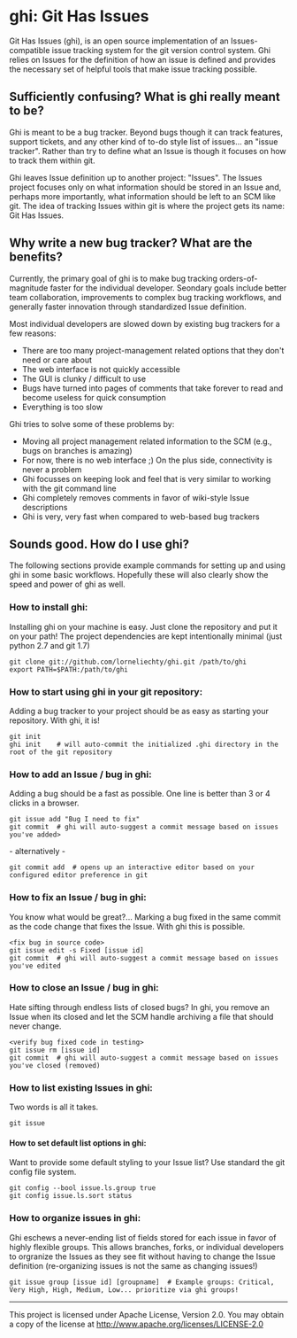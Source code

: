 ghi: Git Has Issues
====================
Git Has Issues (ghi), is an open source implementation of an Issues-compatible issue tracking system for the git version control system. Ghi relies on Issues for the definition of how an issue is defined and provides the necessary set of helpful tools that make issue tracking possible.

## Sufficiently confusing? What is ghi really meant to be?
Ghi is meant to be a bug tracker.
Beyond bugs though it can track features, support tickets, and any other kind of to-do style list of issues... an "issue tracker".
Rather than try to define what an Issue is though it focuses on how to track them within git.

Ghi leaves Issue definition up to another project: "Issues".
The Issues project focuses only on what information should be stored in an Issue and, perhaps more importantly, what information should be left to an SCM like git.
The idea of tracking Issues within git is where the project gets its name: Git Has Issues.

## Why write a new bug tracker? What are the benefits?
Currently, the primary goal of ghi is to make bug tracking orders-of-magnitude faster for the individual developer.
Seondary goals include better team collaboration, improvements to complex bug tracking workflows, and generally faster innovation through standardized Issue definition.

Most individual developers are slowed down by existing bug trackers for a few reasons:
* There are too many project-management related options that they don't need or care about
* The web interface is not quickly accessible
* The GUI is clunky / difficult to use
* Bugs have turned into pages of comments that take forever to read and become useless for quick consumption
* Everything is too slow

Ghi tries to solve some of these problems by:
* Moving all project management related information to the SCM (e.g., bugs on branches is amazing)
* For now, there is no web interface ;) On the plus side, connectivity is never a problem
* Ghi focusses on keeping look and feel that is very similar to working with the git command line
* Ghi completely removes comments in favor of wiki-style Issue descriptions
* Ghi is very, very fast when compared to web-based bug trackers

## Sounds good. How do I use ghi?
The following sections provide example commands for setting up and using ghi in some basic workflows.
Hopefully these will also clearly show the speed and power of ghi as well.

### How to install ghi:
Installing ghi on your machine is easy. Just clone the repository and put it on your path!
The project dependencies are kept intentionally minimal (just python 2.7 and git 1.7)

	git clone git://github.com/lorneliechty/ghi.git /path/to/ghi
	export PATH=$PATH:/path/to/ghi

### How to start using ghi in your git repository:
Adding a bug tracker to your project should be as easy as starting your repository.
With ghi, it is!

	git init
	ghi init	# will auto-commit the initialized .ghi directory in the root of the git repository

### How to add an Issue / bug in ghi:
Adding a bug should be a fast as possible. One line is better than 3 or 4 clicks in a browser.

	git issue add "Bug I need to fix"
	git commit	# ghi will auto-suggest a commit message based on issues you've added>

\- alternatively \-

	git commit add	# opens up an interactive editor based on your configured editor preference in git

### How to fix an Issue / bug in ghi:
You know what would be great?... Marking a bug fixed in the same commit as the code change that fixes the Issue.
With ghi this is possible.

	<fix bug in source code>
	git issue edit -s Fixed [issue id]
	git commit	# ghi will auto-suggest a commit message based on issues you've edited

### How to close an Issue / bug in ghi:
Hate sifting through endless lists of closed bugs?
In ghi, you remove an Issue when its closed and let the SCM handle archiving a file that should never change.

	<verify bug fixed code in testing>
	git issue rm [issue id]
	git commit	# ghi will auto-suggest a commit message based on issues you've closed (removed)

### How to list existing Issues in ghi:
Two words is all it takes.

	git issue

#### How to set default list options in ghi:
Want to provide some default styling to your Issue list?
Use standard the git config file system.

	git config --bool issue.ls.group true
	git config issue.ls.sort status

### How to organize issues in ghi:
Ghi eschews a never-ending list of fields stored for each issue in favor of highly flexible groups.
This allows branches, forks, or individual developers to orgranize the Issues as they see fit without having to change the Issue definition (re-organizing issues is not the same as changing issues!)

	git issue group [issue id] [groupname]	# Example groups: Critical, Very High, High, Medium, Low... prioritize via ghi groups!


---
This project is licensed under Apache License, Version 2.0. You may obtain a copy of the license at http://www.apache.org/licenses/LICENSE-2.0

